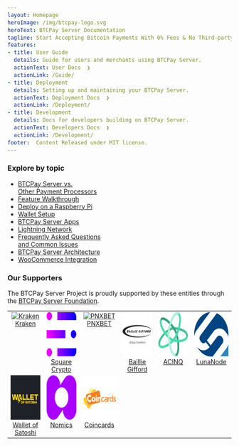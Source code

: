 ```yaml
---
layout: Homepage
heroImage: /img/btcpay-logo.svg
heroText: BTCPay Server Documentation
tagline: Start Accepting Bitcoin Payments With 0% Fees & No Third-party
features:
- title: User Guide
  details: Guide for users and merchants using BTCPay Server.
  actionText: User Docs  ❯
  actionLink: /Guide/
- title: Deployment
  details: Setting up and maintaining your BTCPay Server.
  actionText: Deployment Docs  ❯
  actionLink: /Deployment/
- title: Development
  details: Docs for developers building on BTCPay Server.
  actionText: Developers Docs  ❯
  actionLink: /Development/
footer:  Content Released under MIT license.
---
```


<div class="topics">
  <h3>Explore by topic</h3>
  <ul>
    <li>
      <a href="/BTCPayVsOthers/">BTCPay Server vs.<br>Other Payment Processors</a>
    </li>
    <li>
      <a href="/Walkthrough/">Feature Walkthrough</a>
    </li>
    <li>
      <a href="/Deployment/RPi4/">Deploy on a Raspberry Pi</a>
    </li>
    <li>
      <a href="/WalletSetup/">Wallet Setup</a>
    </li>
    <li>
      <a href="/Apps/">BTCPay Server Apps</a>
    </li>
    <li>
      <a href="/LightningNetwork/">Lightning Network</a>
    </li>
    <li>
      <a href="/FAQ/">Frequently Asked Questions<br>and Common Issues</a>
    </li>
    <li>
      <a href="/Development/">BTCPay Server Architecture</a>
    </li>
    <li>
      <a href="/WooCommerce/">WooCommerce Integration</a>
    </li>
  </ul>
</div>

<div class="supporters">
  <h3>Our Supporters</h3>
  <p>
    The BTCPay&nbsp;Server Project is proudly supported by these entities through the
    <a href="https://foundation.btcpayserver.org/" target="_blank" rel="noopener noreferrer">BTCPay&nbsp;Server Foundation</a>.
  </p>
  <table>
    <tbody>
      <tr>
        <td align="center" valign="top" width="14.285714285714285714285714285714%">
          <a href="https://twitter.com/krakenfx" target="_blank">
            <img  src="https://raw.githubusercontent.com/btcpayserver/btcpayserver-doc/master/docs/img/kraken-logo-stacked-purple-RGB-2019.svg?sanitize=true" alt="Kraken" loading="lazy" height=100>
            <br/>
            <span>Kraken</span>
          </a>
        </td>
        <td align="center" valign="top" width="14.285714285714285714285714285714%">
          <a href="https://twitter.com/sqcrypto" target="_blank">
            <img  src="https://raw.githubusercontent.com/btcpayserver/btcpayserver/master/BTCPayServer/wwwroot/img/squarecrypto.svg?sanitize=true" alt="Square Crypto" loading="lazy" height=100>
            <br/>
            <span>Square Crypto</span>
          </a>
        </td>
        <td align="center" valign="top" width="14.285714285714285714285714285714%">
          <a href="https://pnxbet.com" target="_blank">
            <img  src="https://raw.githubusercontent.com/btcpayserver/btcpayserver/master/BTCPayServer/wwwroot/img/pnxbet.png?sanitize=true" alt="PNXBET" loading="lazy" height=100>
            <br/>
            <span>PNXBET</span>
          </a>
        </td>
        <td align="center" valign="top" width="14.285714285714285714285714285714%">
          <a href="https://www.bailliegifford.com/" target="_blank">
            <img  src="https://raw.githubusercontent.com/btcpayserver/btcpayserver/master/BTCPayServer/wwwroot/img/bailliegifford.svg?sanitize=true" alt="Baillie Gifford" loading="lazy" height=100>
            <br/>
            <span>Baillie Gifford</span>
          </a>
        </td>
        <td align="center" valign="top" width="14.285714285714285714285714285714%">
          <a href="https://acinq.co/" target="_blank">
            <img  src="https://raw.githubusercontent.com/btcpayserver/btcpayserver/master/BTCPayServer/wwwroot/img/acinq-logo.svg?sanitize=true" alt="ACINQ" loading="lazy" height=100>
            <br/>
            <span>ACINQ</span>
          </a>
        </td>
        <td align="center" valign="top" width="14.285714285714285714285714285714%">
          <a href="https://lunanode.com" target="_blank">
            <img  src="https://raw.githubusercontent.com/btcpayserver/btcpayserver/master/BTCPayServer/wwwroot/img/lunanode.svg?sanitize=true" alt="LunaNode" loading="lazy" height=100>
            <br/>
            <span>LunaNode</span>
          </a>
        </td>
        </tr>
        <tr>
        <td align="center" valign="top" width="14.285714285714285714285714285714%">
          <a href="https://walletofsatoshi.com/" target="_blank">
            <img  src="https://raw.githubusercontent.com/btcpayserver/btcpayserver/master/BTCPayServer/wwwroot/img/walletofsatoshi.svg?sanitize=true" alt="Wallet of Satoshi" loading="lazy" height=100>
            <br/>
            <span>Wallet of Satoshi</span>
          </a>
        </td>
        <td align="center" valign="top" width="14.285714285714285714285714285714%">
          <a href="https://nomics.com/" target="_blank">
            <img  src="https://raw.githubusercontent.com/btcpayserver/btcpayserver/master/BTCPayServer/wwwroot/img/nomics.svg?sanitize=true" alt="Nomics" loading="lazy" height=100>
            <br/>
            <span>Nomics</span>
          </a>
        </td>
        </td>
        <td align="center" valign="top" width="14.285714285714285714285714285714%">
          <a href="https://coincards.com/" target="_blank">
            <img  src="https://raw.githubusercontent.com/btcpayserver/btcpayserver/master/BTCPayServer/wwwroot/img/coincards.svg?sanitize=true" alt="Coincards" loading="lazy" height=100>
            <br/>
            <span>Coincards</span>
          </a>
        </td>
      </tr>
    </tbody>
  </table>
</div>
